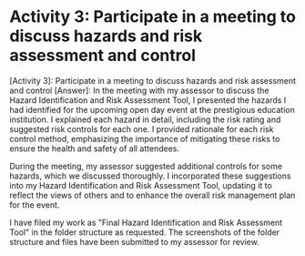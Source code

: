 # Activity 3: Participate in a meeting to discuss hazards and risk assessment and control

[Activity 3]: Participate in a meeting to discuss hazards and risk assessment and control
[Answer]: In the meeting with my assessor to discuss the Hazard Identification and Risk Assessment Tool, I presented the hazards I had identified for the upcoming open day event at the prestigious education institution. I explained each hazard in detail, including the risk rating and suggested risk controls for each one. I provided rationale for each risk control method, emphasizing the importance of mitigating these risks to ensure the health and safety of all attendees.

During the meeting, my assessor suggested additional controls for some hazards, which we discussed thoroughly. I incorporated these suggestions into my Hazard Identification and Risk Assessment Tool, updating it to reflect the views of others and to enhance the overall risk management plan for the event.

I have filed my work as "Final Hazard Identification and Risk Assessment Tool" in the folder structure as requested. The screenshots of the folder structure and files have been submitted to my assessor for review.